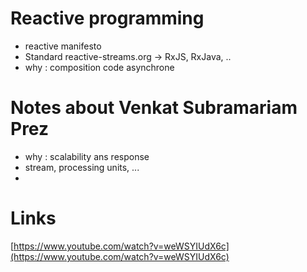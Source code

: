 # Reactive programming

 - reactive manifesto
 - Standard reactive-streams.org -> RxJS, RxJava, ..
 - why : composition code asynchrone

# Notes about Venkat Subramariam Prez

- why : scalability ans response
- stream, processing units, ...
- 


# Links
[https://www.youtube.com/watch?v=weWSYIUdX6c](https://www.youtube.com/watch?v=weWSYIUdX6c)
 
